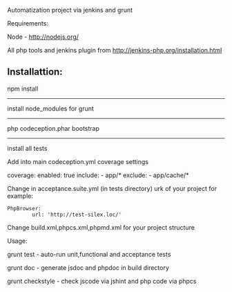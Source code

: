 Automatization project via jenkins and grunt

Requirements:

Node - http://nodejs.org/

All php tools and jenkins plugin from http://jenkins-php.org/installation.html

Installattion:
-----------

npm install

----------- 
 install node_modules for grunt

------------------------------

php codeception.phar bootstrap

------------------------------
 
 install all tests

Add into main codeception.yml coverage settings 

coverage:
    enabled: true
    include:
        - app/*
    exclude:
        - app/cache/*


Change in acceptance.suite.yml (in tests directory) urk of your project for example:

 
	PhpBrowser:
            url: 'http://test-silex.loc/'


Change build.xml,phpcs.xml,phpmd.xml for your project structure

Usage:

grunt test - auto-run unit,functional and acceptance tests

grunt doc - generate jsdoc and phpdoc in build directory

grunt checkstyle - check jscode via jshint and php code via phpcs



